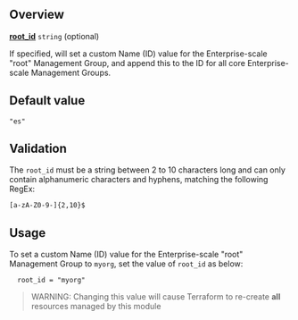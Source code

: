 <!-- markdownlint-disable first-line-h1 -->
## Overview

[**root_id**](#overview) `string` (optional)

If specified, will set a custom Name (ID) value for the Enterprise-scale "root" Management Group, and append this to the ID for all core Enterprise-scale Management Groups.

## Default value

`"es"`

## Validation

The `root_id` must be a string between 2 to 10 characters long and can only contain alphanumeric characters and hyphens, matching the following RegEx:

`[a-zA-Z0-9-]{2,10}$`

## Usage

To set a custom Name (ID) value for the Enterprise-scale "root" Management Group to `myorg`, set the value of `root_id` as below:

```hcl
  root_id = "myorg"
```

> WARNING: Changing this value will cause Terraform to re-create **all** resources managed by this module

[//]: # "************************"
[//]: # "INSERT LINK LABELS BELOW"
[//]: # "************************"

[this_page]: # "Link for the current page."
